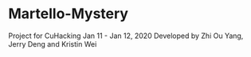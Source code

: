 # Martello-Mystery

Project for CuHacking
Jan 11 - Jan 12, 2020
Developed by Zhi Ou Yang, Jerry Deng and Kristin Wei

